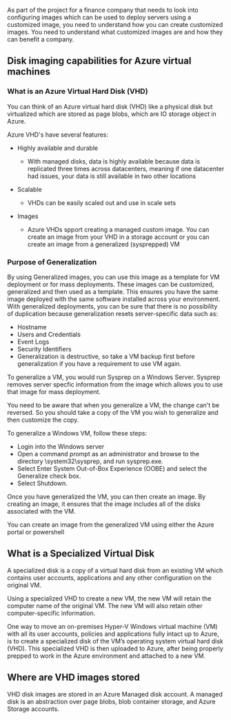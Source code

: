 As part of the project for a finance company that needs to look into configuring images which can be used to deploy servers using a customized image, you need to understand how you can create customized images. You need to understand what customized images are and how they can benefit a company.

## Disk imaging capabilities for Azure virtual machines

### What is an Azure Virtual Hard Disk (VHD)

You can think of an Azure virtual hard disk (VHD) like a physical disk but virtualized which are stored as page blobs, which are IO storage object in Azure. 

Azure VHD's have several features:

- Highly available and durable
    - With managed disks, data is highly available because data is replicated three times across datacenters, meaning if one datacenter had issues, your data is still available in two other locations

- Scalable
    - VHDs can be easily scaled out and use in scale sets

- Images
    - Azure VHDs spport creating a managed custom image. You can create an image from your VHD in a storage account or you can create an image from a generalized (sysprepped) VM

### Purpose of Generalization

By using Generalized images, you can use this image as a  template for VM deployment or for mass deployments.  These images can be customized, generalized and then used as a template.  This ensures you have the same image deployed with the same software installed across your environment.  With generalized deployments, you can be sure that there is no possibility of duplication because generalization resets server-specific data such as:

- Hostname
- Users and Credentials
- Event Logs
- Security Identifiers
- Generalization is destructive, so take a VM backup first before generalization if you have a requirement to use VM again.

To generalize a VM, you would run Sysprep on a Windows Server. Sysprep removes server specfic information from the image which allows you to use that image for mass deployment.

You need to be aware that when you generalize a VM, the change can't be reversed. So you should take a copy of the VM you wish to generalize and then customize the copy.

To generalize a Windows VM, follow these steps:
- Login into the Windows server
- Open a command prompt as an administrator and browse to the directory \system32\sysprep, and run sysprep.exe.
- Select Enter System Out-of-Box Experience (OOBE) and select the Generalize check box.
- Select Shutdown.

Once you have generalized the VM, you can then create an image.  By creating an image, it  ensures that the image includes all of the disks associated with the VM.

You can create an image from the generalized VM using either the Azure portal or powershell

## What is a Specialized Virtual Disk

A specialized disk is a copy of a virtual hard disk from an existing VM which contains user accounts, applications and any other configuration on the original VM.

Using a specialized VHD to create a new VM, the new VM will retain the computer name of the original VM. The new VM will also retain other computer-specific information.

One way to move an on-premises Hyper-V Windows virtual machine (VM) with all its user accounts, policies and applications fully intact up to Azure, is to create a specialized disk of the VM’s operating system virtual hard disk (VHD). This specialized VHD is then uploaded to Azure, after being properly prepped to work in the Azure environment and attached to a new VM.

## Where are VHD images stored

VHD disk images are stored in an Azure Managed disk account. A managed disk is an abstraction over page blobs, blob container storage, and Azure Storage accounts.



